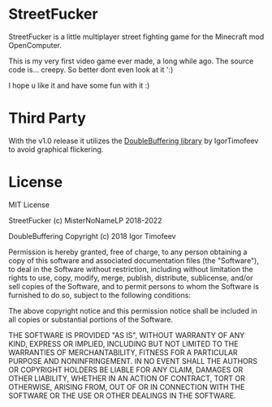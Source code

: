# StreetFucker
StreetFucker is a little multiplayer street fighting game for the Minecraft mod OpenComputer.

This is my very first video game ever made, a long while ago.
The source code is... creepy. So better dont even look at it ':)

I hope u like it and have some fun with it :)

# Third Party
With the v1.0 release it utilizes the [DoubleBuffering library](https://github.com/IgorTimofeev/DoubleBuffering) by IgorTimofeev to avoid graphical flickering.

# License
MIT License

StreetFucker (c) MisterNoNameLP 2018-2022

DoubleBuffering Copyright (c) 2018 Igor Timofeev

Permission is hereby granted, free of charge, to any person obtaining a copy
of this software and associated documentation files (the "Software"), to deal
in the Software without restriction, including without limitation the rights
to use, copy, modify, merge, publish, distribute, sublicense, and/or sell
copies of the Software, and to permit persons to whom the Software is
furnished to do so, subject to the following conditions:

The above copyright notice and this permission notice shall be included in all
copies or substantial portions of the Software.

THE SOFTWARE IS PROVIDED "AS IS", WITHOUT WARRANTY OF ANY KIND, EXPRESS OR
IMPLIED, INCLUDING BUT NOT LIMITED TO THE WARRANTIES OF MERCHANTABILITY,
FITNESS FOR A PARTICULAR PURPOSE AND NONINFRINGEMENT. IN NO EVENT SHALL THE
AUTHORS OR COPYRIGHT HOLDERS BE LIABLE FOR ANY CLAIM, DAMAGES OR OTHER
LIABILITY, WHETHER IN AN ACTION OF CONTRACT, TORT OR OTHERWISE, ARISING FROM,
OUT OF OR IN CONNECTION WITH THE SOFTWARE OR THE USE OR OTHER DEALINGS IN THE
SOFTWARE.